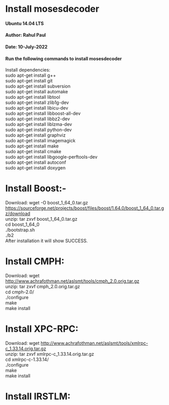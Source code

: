 # Install mosesdecoder
#### Ubuntu 14.04 LTS
#### Author: Rahul Paul
#### Date: 10-July-2022

#### Run the following commands to install mosesdecoder

Install dependencies: \
sudo apt-get install g++ \
sudo apt-get install git \
sudo apt-get install subversion \
sudo apt-get install automake \
sudo apt-get install libtool \
sudo apt-get install zlib1g-dev \
sudo apt-get install libicu-dev \
sudo apt-get install libboost-all-dev \
sudo apt-get install libbz2-dev \
sudo apt-get install liblzma-dev \
sudo apt-get install python-dev \
sudo apt-get install graphviz \
sudo apt-get install imagemagick \
sudo apt-get install make \
sudo apt-get install cmake \
sudo apt-get install libgoogle-perftools-dev \
sudo apt-get install autoconf \
sudo apt-get install doxygen 

# Install Boost:-
Download: wget -O boost_1_64_0.tar.gz https://sourceforge.net/projects/boost/files/boost/1.64.0/boost_1_64_0.tar.gz/download \
unzip: tar zxvf boost_1_64_0.tar.gz \
cd boost_1_64_0 \
./bootstrap.sh \
./b2 \
After installation it will show SUCCESS. 

# Install CMPH:
Download: wget http://www.achrafothman.net/aslsmt/tools/cmph_2.0.orig.tar.gz \
unzip: tar zxvf cmph_2.0.orig.tar.gz \
cd cmph-2.0/ \
./configure \
make \
make install 

# Install XPC-RPC:
Download: wget http://www.achrafothman.net/aslsmt/tools/xmlrpc-c_1.33.14.orig.tar.gz \
unzip: tar zxvf xmlrpc-c_1.33.14.orig.tar.gz \
cd xmlrpc-c-1.33.14/ \
./configure \
make \
make install

# Install IRSTLM:
 
